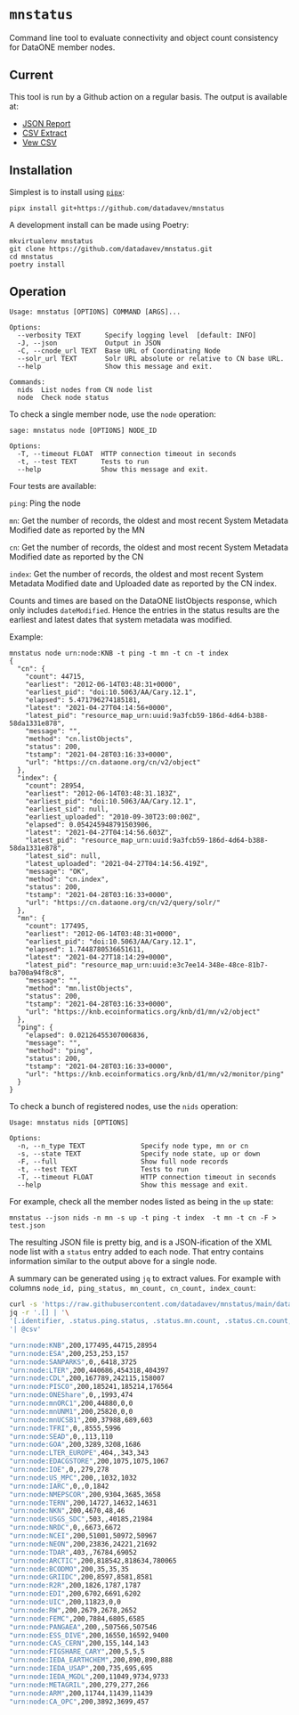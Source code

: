 # `mnstatus`

Command line tool to evaluate connectivity and object count 
consistency for DataONE member nodes.

## Current 

This tool is run by a Github action on a regular basis. The output is available at:

* [JSON Report](https://raw.githubusercontent.com/datadavev/mnstatus/main/data/node_status.json)
* [CSV Extract](https://raw.githubusercontent.com/datadavev/mnstatus/main/data/node_status.csv)
* [Vew CSV](https://flatgithub.com/datadavev/mnstatus?filename=data%2Fnode_status.csv)

## Installation

Simplest is to install using [`pipx`](https://github.com/pipxproject/pipx):

```
pipx install git+https://github.com/datadavev/mnstatus
```

A development install can be made using Poetry:

```
mkvirtualenv mnstatus
git clone https://github.com/datadavev/mnstatus.git
cd mnstatus
poetry install
```

## Operation

```
Usage: mnstatus [OPTIONS] COMMAND [ARGS]...

Options:
  --verbosity TEXT      Specify logging level  [default: INFO]
  -J, --json            Output in JSON
  -C, --cnode_url TEXT  Base URL of Coordinating Node
  --solr_url TEXT       Solr URL absolute or relative to CN base URL.
  --help                Show this message and exit.

Commands:
  nids  List nodes from CN node list
  node  Check node status
```

To check a single member node, use the `node` operation:

```
sage: mnstatus node [OPTIONS] NODE_ID

Options:
  -T, --timeout FLOAT  HTTP connection timeout in seconds
  -t, --test TEXT      Tests to run
  --help               Show this message and exit.
```

Four tests are available:

`ping`: Ping the node

`mn`: Get the number of records, the oldest and most recent System Metadata Modified date as reported by the MN

`cn`: Get the number of records, the oldest and most recent System Metadata Modified date as reported by the CN

`index`: Get the number of records, the oldest and most recent System Metadata Modified date and Uploaded date as reported by the CN index.

Counts and times are based on the DataONE listObjects response, which only includes 
`dateModified`. Hence the entries in the status results are the earliest and latest dates 
that system metadata was modified.

Example:
```
mnstatus node urn:node:KNB -t ping -t mn -t cn -t index
{
  "cn": {
    "count": 44715,
    "earliest": "2012-06-14T03:48:31+0000",
    "earliest_pid": "doi:10.5063/AA/Cary.12.1",
    "elapsed": 5.471796274185181,
    "latest": "2021-04-27T04:14:56+0000",
    "latest_pid": "resource_map_urn:uuid:9a3fcb59-186d-4d64-b388-58da1331e878",
    "message": "",
    "method": "cn.listObjects",
    "status": 200,
    "tstamp": "2021-04-28T03:16:33+0000",
    "url": "https://cn.dataone.org/cn/v2/object"
  },
  "index": {
    "count": 28954,
    "earliest": "2012-06-14T03:48:31.183Z",
    "earliest_pid": "doi:10.5063/AA/Cary.12.1",
    "earliest_sid": null,
    "earliest_uploaded": "2010-09-30T23:00:00Z",
    "elapsed": 0.054245948791503906,
    "latest": "2021-04-27T04:14:56.603Z",
    "latest_pid": "resource_map_urn:uuid:9a3fcb59-186d-4d64-b388-58da1331e878",
    "latest_sid": null,
    "latest_uploaded": "2021-04-27T04:14:56.419Z",
    "message": "OK",
    "method": "cn.index",
    "status": 200,
    "tstamp": "2021-04-28T03:16:33+0000",
    "url": "https://cn.dataone.org/cn/v2/query/solr/"
  },
  "mn": {
    "count": 177495,
    "earliest": "2012-06-14T03:48:31+0000",
    "earliest_pid": "doi:10.5063/AA/Cary.12.1",
    "elapsed": 1.7448780536651611,
    "latest": "2021-04-27T18:14:29+0000",
    "latest_pid": "resource_map_urn:uuid:e3c7ee14-348e-48ce-81b7-ba700a94f8c8",
    "message": "",
    "method": "mn.listObjects",
    "status": 200,
    "tstamp": "2021-04-28T03:16:33+0000",
    "url": "https://knb.ecoinformatics.org/knb/d1/mn/v2/object"
  },
  "ping": {
    "elapsed": 0.02126455307006836,
    "message": "",
    "method": "ping",
    "status": 200,
    "tstamp": "2021-04-28T03:16:33+0000",
    "url": "https://knb.ecoinformatics.org/knb/d1/mn/v2/monitor/ping"
  }
} 
```

To check a bunch of registered nodes, use the `nids` operation:

```
Usage: mnstatus nids [OPTIONS]

Options:
  -n, --n_type TEXT              Specify node type, mn or cn
  -s, --state TEXT               Specify node state, up or down
  -F, --full                     Show full node records
  -t, --test TEXT                Tests to run
  -T, --timeout FLOAT            HTTP connection timeout in seconds
  --help                         Show this message and exit.
```

For example, check all the member nodes listed as being in the `up` state:
```
mnstatus --json nids -n mn -s up -t ping -t index  -t mn -t cn -F > test.json
```

The resulting JSON file is pretty big, and is a JSON-ification of
the XML node list with a `status` entry added to each node. That
entry contains information similar to the output above for a single node.

A summary can be generated using `jq` to extract values. For example with columns
`node_id, ping_status, mn_count, cn_count, index_count`:

```bash
curl -s 'https://raw.githubusercontent.com/datadavev/mnstatus/main/data/node_status.json' | \ 
jq -r '.[] | '\
'[.identifier, .status.ping.status, .status.mn.count, .status.cn.count, .status.index.count ]'\
'| @csv'

"urn:node:KNB",200,177495,44715,28954
"urn:node:ESA",200,253,253,157
"urn:node:SANPARKS",0,,6418,3725
"urn:node:LTER",200,440686,454318,404397
"urn:node:CDL",200,167789,242115,158007
"urn:node:PISCO",200,185241,185214,176564
"urn:node:ONEShare",0,,1993,474
"urn:node:mnORC1",200,44880,0,0
"urn:node:mnUNM1",200,25820,0,0
"urn:node:mnUCSB1",200,37988,689,603
"urn:node:TFRI",0,,8555,5996
"urn:node:SEAD",0,,113,110
"urn:node:GOA",200,3289,3208,1686
"urn:node:LTER_EUROPE",404,,343,343
"urn:node:EDACGSTORE",200,1075,1075,1067
"urn:node:IOE",0,,279,278
"urn:node:US_MPC",200,,1032,1032
"urn:node:IARC",0,,0,1842
"urn:node:NMEPSCOR",200,9304,3685,3658
"urn:node:TERN",200,14727,14632,14631
"urn:node:NKN",200,4670,48,46
"urn:node:USGS_SDC",503,,40185,21984
"urn:node:NRDC",0,,6673,6672
"urn:node:NCEI",200,51001,50972,50967
"urn:node:NEON",200,23836,24221,21692
"urn:node:TDAR",403,,76784,69052
"urn:node:ARCTIC",200,818542,818634,780065
"urn:node:BCODMO",200,35,35,35
"urn:node:GRIIDC",200,8597,8581,8581
"urn:node:R2R",200,1826,1787,1787
"urn:node:EDI",200,6702,6691,6202
"urn:node:UIC",200,11823,0,0
"urn:node:RW",200,2679,2678,2652
"urn:node:FEMC",200,7884,6805,6585
"urn:node:PANGAEA",200,,507566,507546
"urn:node:ESS_DIVE",200,16550,16592,9400
"urn:node:CAS_CERN",200,155,144,143
"urn:node:FIGSHARE_CARY",200,5,5,5
"urn:node:IEDA_EARTHCHEM",200,890,890,888
"urn:node:IEDA_USAP",200,735,695,695
"urn:node:IEDA_MGDL",200,11049,9734,9733
"urn:node:METAGRIL",200,279,277,266
"urn:node:ARM",200,11744,11439,11439
"urn:node:CA_OPC",200,3892,3699,457
```

